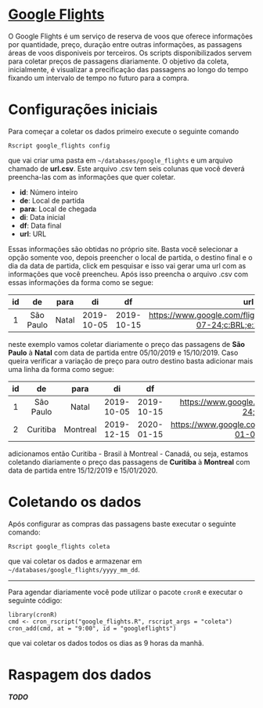 <!-- <img src="img/icon.png" width="150px" align="right" display="block"> -->

[Google Flights](https://www.google.com/flights/)
=====================================

O Google Flights é um serviço de reserva de voos que oferece informações por
quantidade, preço, duração entre outras informações, as passagens áreas de voos
disponiveis por terceiros. Os scripts disponibilizados servem para coletar
preços de passagens diariamente. O objetivo da coleta, inicialmente, é
visualizar a precificação das passagens ao longo do tempo fixando um intervalo
de tempo no futuro para a compra.

# Configurações iniciais

Para começar a coletar os dados primeiro execute o seguinte comando

`Rscript google_flights config`

que vai criar uma pasta em `~/databases/google_flights` e um arquivo chamado de
**url.csv**. Este arquivo .csv tem seis colunas que você deverá preencha-las com
as informações que quer coletar.

* **id**: Número inteiro
* **de**: Local de partida
* **para**: Local de chegada
* **di**: Data inicial
* **df**: Data final
* **url**: URL

Essas informações são obtidas no próprio site. Basta você selecionar a opção
somente voo, depois preencher o local de partida, o destino final e o dia da
data de partida, click em pesquisar e isso vai gerar uma url com as informações
que você preencheu. Após isso preencha o arquivo .csv com essas informações da
forma como se segue:


| id | de        | para  | di         | df         | url |
|:--:|:---------:|:-----:|:----------:|:----------:|:---:|
| 1  | São Paulo | Natal | 2019-10-05 | 2019-10-15 |  https://www.google.com/flights/#flt=GRU.NAT.2019-07-24;c:BRL;e:1;sd:1;t:f;tt:o   |


neste exemplo vamos coletar diariamente o preço das passagens de **São Paulo** à
**Natal** com data de partida entre 05/10/2019 e 15/10/2019. Caso queira
verificar a variação de preço para outro destino basta adicionar mais uma linha
da forma como segue:

| id | de        | para     | di         | df         | url                                                                                    |
|:--:|:---------:|:--------:|:----------:|:----------:|:--------------------------------------------------------------------------------------:|
| 1  | São Paulo | Natal    | 2019-10-05 | 2019-10-15 | https://www.google.com/flights/#flt=GRU.NAT.2019-07-24;c:BRL;e:1;sd:1;t:f;tt:o         |
| 2  | Curitiba  | Montreal | 2019-12-15 | 2020-01-15 | https://www.google.com.br/flights/#flt=CWB./m/052p7.2020-01-01;c:BRL;e:1;sd:1;t:f;tt:o |

adicionamos então Curitiba - Brasil à Montreal - Canadá, ou seja, estamos
coletando diariamente o preço das passagens de **Curitiba** à **Montreal** com
data de partida entre 15/12/2019 e 15/01/2020.


# Coletando os dados

Após configurar as compras das passagens baste executar o seguinte comando:

`Rscript google_flights coleta`

que vai coletar os dados e armazenar em `~/databases/google_flights/yyyy_mm_dd`.

***

Para agendar diariamente você pode utilizar o pacote `cronR` e executar o
seguinte código:

```{r}
library(cronR)
cmd <- cron_rscript("google_flights.R", rscript_args = "coleta")
cron_add(cmd, at = "9:00", id = "googleflights")
```

que vai coletar os dados todos os dias as 9 horas da manhã.

# Raspagem dos dados

##### TODO
